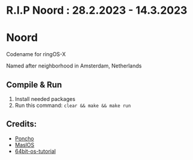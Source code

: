 # R.I.P Noord : 28.2.2023 - 14.3.2023

# Noord
Codename for ringOS-X

Named after neighborhood in Amsterdam, Netherlands

## Compile & Run
1. Install needed packages
2. Run this command: `clear && make && make run`

## Credits:
- [Poncho](https://github.com/Absurdponcho/PonchoOS)
- [MaslOS](https://github.com/marceldobehere/MaslOS)
- [64bit-os-tutorial](https://github.com/gmarino2048/64bit-os-tutorial)
